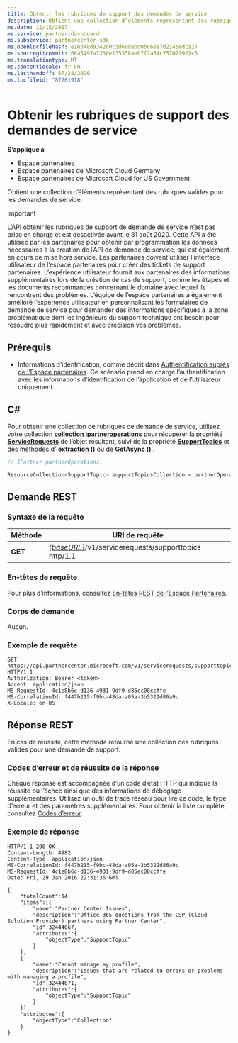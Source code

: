 ```yaml
---
title: Obtenir les rubriques de support des demandes de service
description: Obtient une collection d’éléments représentant des rubriques valides pour les demandes de service.
ms.date: 12/15/2017
ms.service: partner-dashboard
ms.subservice: partnercenter-sdk
ms.openlocfilehash: e16348d9342c0c3d60debd0bc6ea7d2146edca27
ms.sourcegitcommit: 68a5497a7350e135358aeb7f2a54c75707f922c5
ms.translationtype: MT
ms.contentlocale: fr-FR
ms.lasthandoff: 07/28/2020
ms.locfileid: "87261918"
---
```

# <a name="get-service-request-support-topics"></a>Obtenir les rubriques de support des demandes de service

**S’applique à**

- Espace partenaires
- Espace partenaires de Microsoft Cloud Germany
- Espace partenaires de Microsoft Cloud for US Government

Obtient une collection d’éléments représentant des rubriques valides pour les demandes de service.

   > [!IMPORTANT]
   > L’API obtenir les rubriques de support de demande de service n’est pas prise en charge et est désactivée avant le 31 août 2020. Cette API a été utilisée par les partenaires pour obtenir par programmation les données nécessaires à la création de l’API de demande de service, qui est également en cours de mise hors service. Les partenaires doivent utiliser l’interface utilisateur de l’espace partenaires pour créer des tickets de support partenaires. L’expérience utilisateur fournit aux partenaires des informations supplémentaires lors de la création de cas de support, comme les étapes et les documents recommandés concernant le domaine avec lequel ils rencontrent des problèmes. L’équipe de l’espace partenaires a également amélioré l’expérience utilisateur en personnalisant les formulaires de demande de service pour demander des informations spécifiques à la zone problématique dont les ingénieurs du support technique ont besoin pour résoudre plus rapidement et avec précision vos problèmes.


## <a name="prerequisites"></a>Prérequis

- Informations d’identification, comme décrit dans [Authentification auprès de l’Espace partenaires](partner-center-authentication.md). Ce scénario prend en charge l’authentification avec les informations d’identification de l’application et de l’utilisateur uniquement.

## <a name="c"></a>C\#

Pour obtenir une collection de rubriques de demande de service, utilisez votre collection [**collection ipartneroperations**](https://docs.microsoft.com/dotnet/api/microsoft.store.partnercenter.ipartner) pour récupérer la propriété [**ServiceRequests**](https://docs.microsoft.com/dotnet/api/microsoft.store.partnercenter.ipartner.servicerequests) de l’objet résultant, suivi de la propriété [**SupportTopics**](https://docs.microsoft.com/dotnet/api/microsoft.store.partnercenter.servicerequests.isupporttopicscollection) et des méthodes d' [**extraction ()**](https://docs.microsoft.com/dotnet/api/microsoft.store.partnercenter.servicerequests.isupporttopicscollection.get) ou de [**GetAsync ()**](https://docs.microsoft.com/dotnet/api/microsoft.store.partnercenter.servicerequests.isupporttopicscollection.getasync) .

``` csharp
// IPartner partnerOperations;

ResourceCollection<SupportTopic> supportTopicsCollection = partnerOperations.ServiceRequests.SupportTopics.Get();
```

## <a name="rest-request"></a>Demande REST

### <a name="request-syntax"></a>Syntaxe de la requête

| Méthode  | URI de requête                                                                           |
|---------|---------------------------------------------------------------------------------------|
| **GET** | [*{baseURL}*](partner-center-rest-urls.md)/v1/servicerequests/supporttopics http/1.1 |

### <a name="request-headers"></a>En-têtes de requête

Pour plus d’informations, consultez [En-têtes REST de l’Espace Partenaires](headers.md).

### <a name="request-body"></a>Corps de demande

Aucun.

### <a name="request-example"></a>Exemple de requête

```http
GET https://api.partnercenter.microsoft.com/v1/servicerequests/supporttopics HTTP/1.1
Authorization: Bearer <token>
Accept: application/json
MS-RequestId: 4c1e8b6c-d136-4931-9df9-d85ec08ccffe
MS-CorrelationId: f447b215-f9bc-48da-a05a-3b5322d86a9c
X-Locale: en-US
```

## <a name="rest-response"></a>Réponse REST

En cas de réussite, cette méthode retourne une collection des rubriques valides pour une demande de support.

### <a name="response-success-and-error-codes"></a>Codes d’erreur et de réussite de la réponse

Chaque réponse est accompagnée d’un code d’état HTTP qui indique la réussite ou l’échec ainsi que des informations de débogage supplémentaires. Utilisez un outil de trace réseau pour lire ce code, le type d’erreur et des paramètres supplémentaires. Pour obtenir la liste complète, consultez [Codes d’erreur](error-codes.md).

### <a name="response-example"></a>Exemple de réponse

```http
HTTP/1.1 200 OK
Content-Length: 4982
Content-Type: application/json
MS-CorrelationId: f447b215-f9bc-48da-a05a-3b5322d86a9c
MS-RequestId: 4c1e8b6c-d136-4931-9df9-d85ec08ccffe
Date: Fri, 29 Jan 2016 22:31:36 GMT

{
    "totalCount":14,
    "items":[{
        "name":"Partner Center Issues",
        "description":"Office 365 questions from the CSP (Cloud Solution Provider) partners using Partner Center",
        "id":32444667,
        "attributes":{
            "objectType":"SupportTopic"
        }
    },
    {
        "name":"Cannot manage my profile",
        "description":"Issues that are related to errors or problems with managing a profile",
        "id":32444671,
        "attributes":{
            "objectType":"SupportTopic"
        }
    }],
    "attributes":{
        "objectType":"Collection"
    }
}
```
